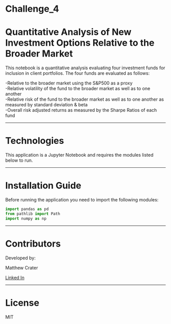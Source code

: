 # Challenge_4
# **Quantitative Analysis of New Investment Options Relative to the Broader Market**

This notebook is a quantitative analysis evaluating four investment funds for inclusion in client portfolios. The four funds are evaluated as follows:

-Relative to the broader market using the S&P500 as a proxy  
-Relative volatility of the fund to the broader market as well as to one another  
-Relative risk of the fund to the broader market as well as to one another as measured by standard deviation & beta  
-Overall risk adjusted returns as measured by the Sharpe Ratios of each fund

---

# **Technologies**

This application is a Jupyter Notebook and requires the modules listed below to run.

---

# **Installation Guide**

Before running the application you need to import the following modules:
```python
import pandas as pd
from pathlib import Path
import numpy as np
```

---

# **Contributors**

Developed by:

Matthew Crater

[Linked In](https://www.linkedin.com/in/matt-crater/)

---

# **License**

MIT